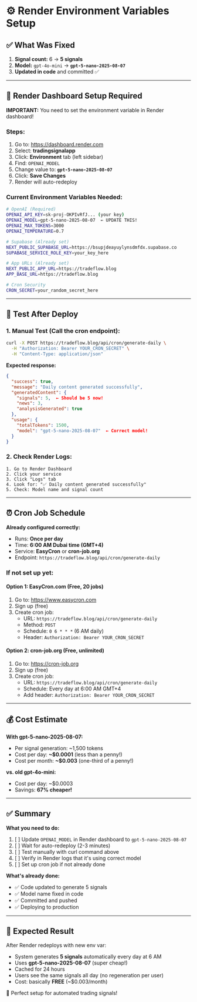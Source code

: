 # ⚙️ Render Environment Variables Setup

## ✅ What Was Fixed

1. **Signal count:** 6 → **5 signals**
2. **Model:** `gpt-4o-mini` → **`gpt-5-nano-2025-08-07`**
3. **Updated in code** and committed ✅

---

## 🔧 Render Dashboard Setup Required

**IMPORTANT:** You need to set the environment variable in Render dashboard!

### Steps:

1. Go to: https://dashboard.render.com
2. Select: **tradingsignalapp**
3. Click: **Environment** tab (left sidebar)
4. Find: `OPENAI_MODEL`
5. Change value to: **`gpt-5-nano-2025-08-07`**
6. Click: **Save Changes**
7. Render will auto-redeploy

### Current Environment Variables Needed:

```bash
# OpenAI (Required)
OPENAI_API_KEY=sk-proj-OKPIvRfJ... (your key)
OPENAI_MODEL=gpt-5-nano-2025-08-07  ← UPDATE THIS!
OPENAI_MAX_TOKENS=3000
OPENAI_TEMPERATURE=0.7

# Supabase (Already set)
NEXT_PUBLIC_SUPABASE_URL=https://bsupjdeayuylynsdmfdx.supabase.co
SUPABASE_SERVICE_ROLE_KEY=your_key_here

# App URLs (Already set)
NEXT_PUBLIC_APP_URL=https://tradeflow.blog
APP_BASE_URL=https://tradeflow.blog

# Cron Security
CRON_SECRET=your_random_secret_here
```

---

## 🧪 Test After Deploy

### 1. Manual Test (Call the cron endpoint):

```bash
curl -X POST https://tradeflow.blog/api/cron/generate-daily \
  -H "Authorization: Bearer YOUR_CRON_SECRET" \
  -H "Content-Type: application/json"
```

**Expected response:**
```json
{
  "success": true,
  "message": "Daily content generated successfully",
  "generatedContent": {
    "signals": 5,  ← Should be 5 now!
    "news": 3,
    "analysisGenerated": true
  },
  "usage": {
    "totalTokens": 1500,
    "model": "gpt-5-nano-2025-08-07"  ← Correct model!
  }
}
```

### 2. Check Render Logs:

```
1. Go to Render Dashboard
2. Click your service
3. Click "Logs" tab
4. Look for: "✅ Daily content generated successfully"
5. Check: Model name and signal count
```

---

## ⏰ Cron Job Schedule

**Already configured correctly:**
- Runs: **Once per day**
- Time: **6:00 AM Dubai time (GMT+4)**
- Service: **EasyCron** or **cron-job.org**
- Endpoint: `https://tradeflow.blog/api/cron/generate-daily`

### If not set up yet:

#### Option 1: EasyCron.com (Free, 20 jobs)
1. Go to: https://www.easycron.com
2. Sign up (free)
3. Create cron job:
   - URL: `https://tradeflow.blog/api/cron/generate-daily`
   - Method: `POST`
   - Schedule: `0 6 * * *` (6 AM daily)
   - Header: `Authorization: Bearer YOUR_CRON_SECRET`

#### Option 2: cron-job.org (Free, unlimited)
1. Go to: https://cron-job.org
2. Sign up (free)
3. Create cron job:
   - URL: `https://tradeflow.blog/api/cron/generate-daily`
   - Schedule: Every day at 6:00 AM GMT+4
   - Add header: `Authorization: Bearer YOUR_CRON_SECRET`

---

## 💰 Cost Estimate

**With gpt-5-nano-2025-08-07:**
- Per signal generation: ~1,500 tokens
- Cost per day: **~$0.0001** (less than a penny!)
- Cost per month: **~$0.003** (one-third of a penny!)

**vs. old gpt-4o-mini:**
- Cost per day: ~$0.0003
- Savings: **67% cheaper!**

---

## ✅ Summary

**What you need to do:**
1. [ ] Update `OPENAI_MODEL` in Render dashboard to `gpt-5-nano-2025-08-07`
2. [ ] Wait for auto-redeploy (2-3 minutes)
3. [ ] Test manually with curl command above
4. [ ] Verify in Render logs that it's using correct model
5. [ ] Set up cron job if not already done

**What's already done:**
- ✅ Code updated to generate 5 signals
- ✅ Model name fixed in code
- ✅ Committed and pushed
- ✅ Deploying to production

---

## 🚀 Expected Result

After Render redeploys with new env var:
- System generates **5 signals** automatically every day at 6 AM
- Uses **gpt-5-nano-2025-08-07** (super cheap!)
- Cached for 24 hours
- Users see the same signals all day (no regeneration per user)
- Cost: basically **FREE** (~$0.003/month)

🎉 Perfect setup for automated trading signals!

